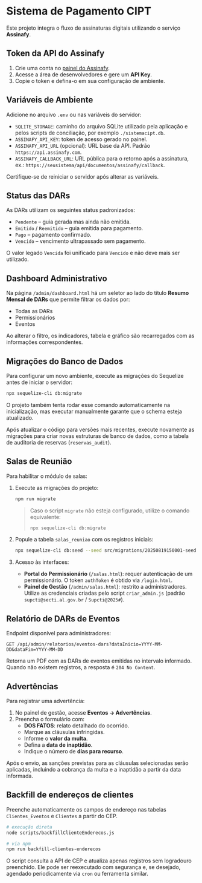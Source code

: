 # Sistema de Pagamento CIPT

Este projeto integra o fluxo de assinaturas digitais utilizando o serviço **Assinafy**.

## Token da API do Assinafy
1. Crie uma conta no [painel do Assinafy](https://assinafy.com/).
2. Acesse a área de desenvolvedores e gere um **API Key**.
3. Copie o token e defina-o em sua configuração de ambiente.

## Variáveis de Ambiente
Adicione no arquivo `.env` ou nas variáveis do servidor:

- `SQLITE_STORAGE`: caminho do arquivo SQLite utilizado pela aplicação e pelos scripts de conciliação, por exemplo `./sistemacipt.db`.
- `ASSINAFY_API_KEY`: token de acesso gerado no painel.
- `ASSINAFY_API_URL` (opcional): URL base da API. Padrão `https://api.assinafy.com`.
- `ASSINAFY_CALLBACK_URL`: URL pública para o retorno após a assinatura, ex.: `https://seusistema/api/documentos/assinafy/callback`.

Certifique-se de reiniciar o servidor após alterar as variáveis.

## Status das DARs

As DARs utilizam os seguintes status padronizados:

- `Pendente` – guia gerada mas ainda não emitida.
- `Emitido` / `Reemitido` – guia emitida para pagamento.
- `Pago` – pagamento confirmado.
- `Vencido` – vencimento ultrapassado sem pagamento.

O valor legado `Vencida` foi unificado para `Vencido` e não deve mais ser utilizado.

## Dashboard Administrativo

Na página `/admin/dashboard.html` há um seletor ao lado do título **Resumo Mensal de DARs** que permite filtrar os dados por:

- Todas as DARs
- Permissionários
- Eventos

Ao alterar o filtro, os indicadores, tabela e gráfico são recarregados com as informações correspondentes.

## Migrações do Banco de Dados

Para configurar um novo ambiente, execute as migrações do Sequelize antes de iniciar o servidor:

```bash
npx sequelize-cli db:migrate
```

O projeto também tenta rodar esse comando automaticamente na inicialização, mas executar manualmente garante que o schema esteja atualizado.

Após atualizar o código para versões mais recentes, execute novamente as migrações para criar novas estruturas de banco de dados,
como a tabela de auditoria de reservas (`reservas_audit`).

## Salas de Reunião

Para habilitar o módulo de salas:

1. Execute as migrações do projeto:

   ```bash
   npm run migrate
   ```

   > Caso o script `migrate` não esteja configurado, utilize o comando equivalente:
   >
   > ```bash
   > npx sequelize-cli db:migrate
   > ```

2. Popule a tabela `salas_reuniao` com os registros iniciais:

   ```bash
   npx sequelize-cli db:seed --seed src/migrations/20250819150001-seed-salas.js
   ```

3. Acesso às interfaces:

   - **Portal do Permissionário** (`/salas.html`): requer autenticação de um permissionário. O token `authToken` é obtido via `/login.html`.
   - **Painel de Gestão** (`/admin/salas.html`): restrito a administradores. Utilize as credenciais criadas pelo script `criar_admin.js` (padrão `supcti@secti.al.gov.br` / `Supcti@2025#`).

## Relatório de DARs de Eventos

Endpoint disponível para administradores:

`GET /api/admin/relatorios/eventos-dars?dataInicio=YYYY-MM-DD&dataFim=YYYY-MM-DD`

Retorna um PDF com as DARs de eventos emitidas no intervalo informado. Quando não existem registros, a resposta é `204 No Content`.

## Advertências

Para registrar uma advertência:

1. No painel de gestão, acesse **Eventos → Advertências**.
2. Preencha o formulário com:
   - **DOS FATOS**: relato detalhado do ocorrido.
   - Marque as cláusulas infringidas.
   - Informe o **valor da multa**.
   - Defina a **data de inaptidão**.
   - Indique o número de **dias para recurso**.

Após o envio, as sanções previstas para as cláusulas selecionadas serão aplicadas, incluindo a cobrança da multa e a inaptidão a partir da data informada.

## Backfill de endereços de clientes

Preenche automaticamente os campos de endereço nas tabelas `Clientes_Eventos` e `Clientes` a partir do CEP.

```bash
# execução direta
node scripts/backfillClienteEnderecos.js

# via npm
npm run backfill-clientes-enderecos
```

O script consulta a API de CEP e atualiza apenas registros sem logradouro preenchido. Ele pode ser reexecutado com segurança e, se desejado, agendado periodicamente via `cron` ou ferramenta similar.
